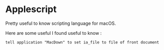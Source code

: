 # Applescript
Pretty useful to know scripting language for macOS. 

Here are some useful I found useful to know :

```Applescript
tell application "MacDown" to set ia_file to file of front document
```
